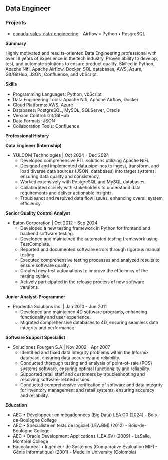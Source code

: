 ## Data Engineer

### Projects

*  [canada-sales-data-engineering](https://github.com/cpelaezdc/canada-sales-data-engineering-project) - Airflow • Python • PosgreSQL

**Summary**

Highly motivated and results-oriented Data Engineering professional with over 18 years of experience in the tech industry. Proven ability to develop, test, and automate solutions to ensure product quality. Skilled in Python, Apache Nifi, Apache Airflow, Docker, SQL databases, AWS, Azure, Git/GitHub, JSON, Confluence, and vbScript.

**Skills**

* Programming Languages: Python, vbScript
* Data Engineering Tools: Apache Nifi, Apache Airflow, Docker
* Cloud Platforms: AWS, Azure
* Databases: PostgreSQL, MySQL, SQLServer, Oracle
* Version Control: Git/GitHub
* Data Formats: JSON
* Collaboration Tools: Confluence

**Professional History**

**Data Engineer (Internship)**

* YULCOM Technologies | Oct 2024 - Dec 2024
    * Developed comprehensive ETL solutions utilizing Apache NiFi.
    * Designed and implemented data pipelines to ingest, transform, and load diverse data sources (JSON, databases) into target systems, ensuring data quality and consistency.
    * Worked extensively with PostgreSQL and MySQL databases.
    * Collaborated closely with stakeholders to understand data requirements and deliver actionable insights.
    * Troubleshot and resolved data flow issues, enhancing overall system efficiency.

**Senior Quality Control Analyst**

* Eaton Corporation | Oct 2012 - Sep 2024
    * Developed a new testing framework in Python for frontend and backend software testing.
    * Developed and maintained the automated testing framework using TestComplete.
    * Reported and documented software errors through rigorous manual testing.
    * Executed comprehensive testing processes and analyzed results to ensure software quality.
    * Created new test automations to improve the efficiency of the testing cycles.
    * Actively participated in the release process of new software versions.

**Junior Analyst-Programmer**

* Prodentia Solutions inc. | Jan 2010 - Jun 2011
    * Developed and maintained 4D software programs, enhancing functionality and user experience.
    * Migrated comprehensive databases to 4D, ensuring seamless data integrity and performance.

**Software Support Specialist**

* Soluciones Fourgen S.A | Nov 2002 - Apr 2007
    * Identified and fixed data integrity problems within the Informix database, ensuring data accuracy and reliability.
    * Conducted thorough testing and analysis of point-of-sale (POS) systems software, ensuring optimal functionality and reliability.
    * Supported retail staff and customers by troubleshooting and resolving software-related issues.
    * Conducted comprehensive verification of software and data integrity for inventory management and retail systems, ensuring accuracy and reliability.

**Education**

* AEC • Développeur en mégadonnées (Big Data) LEA.C0 (2024) - Bois-de-Boulogne College
* AEC • Spécialiste en tests de logiciel (LEA.BM) (2012) - Bois-de-Boulogne College
* AEC • Oracle Development Applications (LEA.6V) (2009) - LaSalle, Montréal College
* Baccalauréat • Ingénieur de Systèmes (Comparative Evaluation MIFI  - Génie Informatique) (2001) - Medellin University (Colombia)

